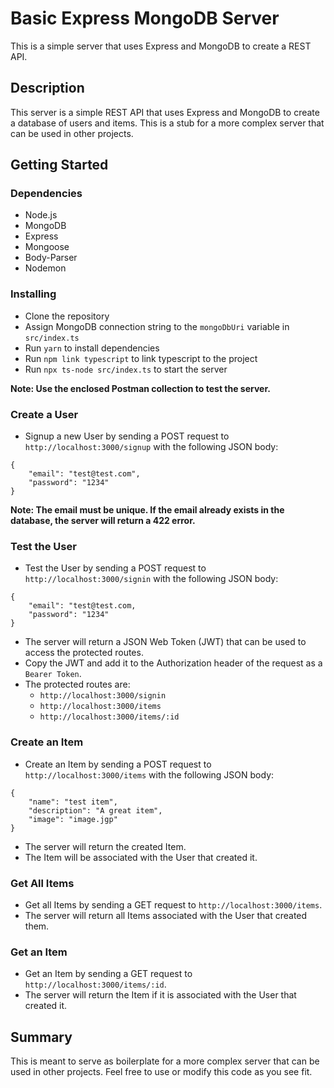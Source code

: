 # Basic Express MongoDB Server

This is a simple server that uses Express and MongoDB to create a REST API.

## Description

This server is a simple REST API that uses Express and MongoDB to create a database of users and items.  This is a stub
for a more complex server that can be used in other projects.

## Getting Started

### Dependencies

* Node.js
* MongoDB
* Express
* Mongoose
* Body-Parser
* Nodemon

### Installing

* Clone the repository
* Assign MongoDB connection string to the `mongoDbUri` variable in `src/index.ts`
* Run `yarn` to install dependencies
* Run `npm link typescript` to link typescript to the project
* Run `npx ts-node src/index.ts` to start the server

**Note: Use the enclosed Postman collection to test the server.**

### Create a User

* Signup a new User by sending a POST request to `http://localhost:3000/signup` with the following JSON body:
```
{
    "email": "test@test.com",
    "password": "1234"
}
```

**Note: The email must be unique.  If the email already exists in the database, the server will return a 422 error.**

### Test the User

* Test the User by sending a POST request to `http://localhost:3000/signin` with the following JSON body:
```
{
    "email": "test@test.com,
    "password": "1234"
}
```

* The server will return a JSON Web Token (JWT) that can be used to access the protected routes.
* Copy the JWT and add it to the Authorization header of the request as a `Bearer Token`.
* The protected routes are:
    * `http://localhost:3000/signin`
    * `http://localhost:3000/items`
    * `http://localhost:3000/items/:id`

### Create an Item

* Create an Item by sending a POST request to `http://localhost:3000/items` with the following JSON body:
```
{
    "name": "test item",
    "description": "A great item",
    "image": "image.jgp"
}
```

* The server will return the created Item.
* The Item will be associated with the User that created it.

### Get All Items

* Get all Items by sending a GET request to `http://localhost:3000/items`.
* The server will return all Items associated with the User that created them.

### Get an Item

* Get an Item by sending a GET request to `http://localhost:3000/items/:id`.
* The server will return the Item if it is associated with the User that created it.

## Summary

This is meant to serve as boilerplate for a more complex server that can be used in other projects.  Feel free to use
or modify this code as you see fit.
